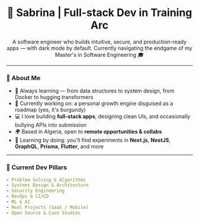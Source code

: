 <h1 align="center">🌙 Sabrina | Full-stack Dev in Training Arc</h1>

<p align="center">
  A software engineer who builds intuitive, secure, and production-ready apps — with dark mode by default.  
  Currently navigating the endgame of my Master's in Software Engineering 🎓
</p>

---

### 🚀 About Me

- 🧠 Always learning — from data structures to system design, from Docker to hugging transformers
- 🎯 Currently working on: a personal growth engine disguised as a roadmap (yes, it's burgundy)
- 💻 I love building **full-stack apps**, designing clean UIs, and occasionally bullying APIs into submission
- 🌍 Based in Algeria, open to **remote opportunities & collabs**
- 🧪 Learning by doing: you'll find experiments in **Next.js**, **NestJS**, **GraphQL**, **Prisma**, **Flutter**, and more

---

### 🧱 Current Dev Pillars

```yaml
- Problem Solving & Algorithms
- Systems Design & Architecture
- Security Engineering
- DevOps & CI/CD
- ML & AI
- Real Projects (SaaS / Mobile)
- Open Source & Case Studies

